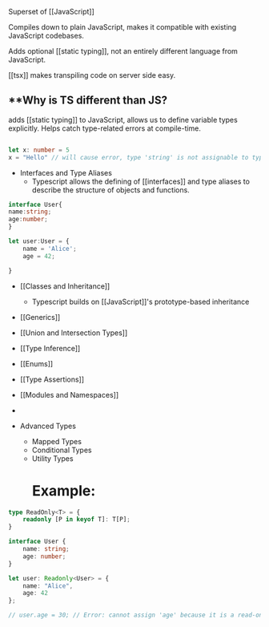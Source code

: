 Superset of [[JavaScript]]

Compiles down to plain JavaScript, makes it compatible with existing JavaScript codebases.


Adds optional [[static typing]], not an entirely different language from JavaScript.



[[tsx]] makes transpiling code on server side easy.


## **Why is TS different than JS?

adds [[static typing]] to JavaScript, allows us to define variable types explicitly. Helps catch type-related errors at compile-time.

``` TypeScript

let x: number = 5
x = "Hello" // will cause error, type 'string' is not assignable to type 'number'
```

- Interfaces and Type Aliases
	- Typescript allows the defining of [[interfaces]] and type aliases to describe the structure of objects and functions.
``` TypeScript
interface User{
name:string;
age:number;
}

let user:User = {
	name = 'Alice';
	age = 42;

}

```


- [[Classes and Inheritance]]
	- Typescript builds on [[JavaScript]]'s prototype-based inheritance

- [[Generics]]
- [[Union and Intersection Types]]
- [[Type Inference]]
- [[Enums]]
- [[Type Assertions]]
- [[Modules and Namespaces]]
- 
- Advanced Types
	- Mapped Types
	- Conditional Types
	- Utility Types
		# Example:

``` TypeScript
type ReadOnly<T> = {
	readonly [P in keyof T]: T[P];
}

interface User {
	name: string;
	age: number;
}

let user: Readonly<User> = {
	name: "Alice",
	age: 42
};

// user.age = 30; // Error: cannot assign 'age' because it is a read-only property 
```